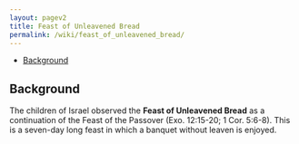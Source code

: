 ```yaml
---
layout: pagev2
title: Feast of Unleavened Bread
permalink: /wiki/feast_of_unleavened_bread/
---
```

- [Background](#background)

## Background

The children of Israel observed the **Feast of Unleavened Bread** as a continuation of the Feast of the Passover (Exo. 12:15-20; 1 Cor. 5:6-8). This is a seven-day long feast in which a banquet without leaven is enjoyed. 